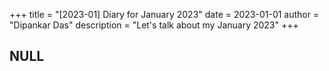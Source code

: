+++
title = "[2023-01] Diary for January 2023"
date = 2023-01-01
author = "Dipankar Das"
description = "Let's talk about my January 2023"
+++

## NULL 

